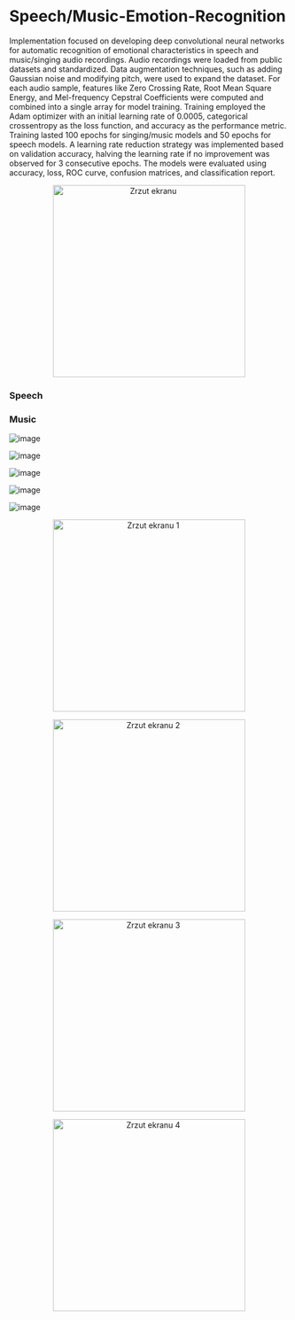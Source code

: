 # Speech/Music-Emotion-Recognition
Implementation focused on developing deep convolutional neural networks for automatic recognition of emotional characteristics in speech and music/singing audio recordings. Audio recordings were loaded from public datasets and standardized. Data augmentation techniques, such as adding Gaussian noise and modifying pitch, were used to expand the dataset. For each audio sample, features like Zero Crossing Rate, Root Mean Square Energy, and Mel-frequency Cepstral Coefficients were computed and combined into a single array for model training. Training employed the Adam optimizer with an initial learning rate of 0.0005, categorical crossentropy as the loss function, and accuracy as the performance metric. Training lasted 100 epochs for singing/music models and 50 epochs for speech models. A learning rate reduction strategy was implemented based on validation accuracy, halving the learning rate if no improvement was observed for 3 consecutive epochs. The models were evaluated using accuracy, loss, ROC curve, confusion matrices, and classification report. 

<p align="center">
    <img width="347" alt="Zrzut ekranu" src="https://github.com/PatrykSpierewka/Speech-Emotion-Recognition/assets/101202344/1b66f045-444d-4732-9cfc-a7a8f8291583">
</p>



### Speech


### Music
<p align="center">
  
  ![image](https://github.com/PatrykSpierewka/Speech-Emotion-Recognition/assets/101202344/eaff216f-5051-4bf1-900d-1557992217b2)
  
  ![image](https://github.com/PatrykSpierewka/Speech-Emotion-Recognition/assets/101202344/52133209-bbdd-4f60-a794-3be0810b8b4a)

  ![image](https://github.com/PatrykSpierewka/Speech-Emotion-Recognition/assets/101202344/31fa649b-d0e1-43d4-b0cf-f8b7d32917d3)

  ![image](https://github.com/PatrykSpierewka/Speech-Emotion-Recognition/assets/101202344/6f245dc7-1754-4c03-b7f4-3c6cec80aa17)

  ![image](https://github.com/PatrykSpierewka/Speech-Emotion-Recognition/assets/101202344/bf6867dd-bd1b-4379-b129-3e234e1bdde1)

</p>

<p align="center">
    <img width="347" alt="Zrzut ekranu 1" src="https://github.com/PatrykSpierewka/Speech-Emotion-Recognition/assets/101202344/c60f0ae0-5fab-4d59-bd92-b9556b35cfd4">
</p>

<p align="center">
    <img width="347" alt="Zrzut ekranu 2" src="https://github.com/PatrykSpierewka/Speech-Emotion-Recognition/assets/101202344/31fa649b-d0e1-43d4-b0cf-f8b7d32917d3">
</p>

<p align="center">
    <img width="347" alt="Zrzut ekranu 3" src="https://github.com/PatrykSpierewka/Speech-Emotion-Recognition/assets/101202344/6f245dc7-1754-4c03-b7f4-3c6cec80aa17">
</p>

<p align="center">
    <img width="347" alt="Zrzut ekranu 4" src="https://github.com/PatrykSpierewka/Speech-Emotion-Recognition/assets/101202344/bf6867dd-bd1b-4379-b129-3e234e1bdde1">
</p>
